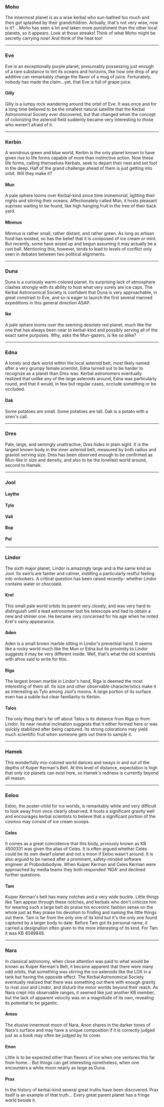 ### Moho
The innermost planet is as a wise kerbal who sun-bathed too much and then got splashed by their grandchildren. Actually, that's not very wise, now is it? ...Moho has seen a lot and taken more punishment than the other local planets, so it appears. Look at those streaks! Think of what Moho might be secretly carrying now! And think of the heat too!

----
### Eve
Eve is an exceptionally purple planet, presumably possessing just enough of a rare substance to tint its oceans and horizons, like how one drop of any additive can remarkably change the flavor of a mug of juice. Fortunately, nobody has made the claim...yet, that Eve is full of grape juice.

#### Gilly
Gilly is a lumpy rock wandering around the orbit of Eve. It was once and for a long time believed to be the smallest natural satellite that the Kerbal Astronomical Society ever discovered, but that changed when the concept of colonizing the asteroid field suddenly became very interesting to those who weren't afraid of it.

----
### Kerbin
A wondrous green and blue world, Kerbin is the only planet known to have given rise to life forms capable of more than instinctive action. Now these life forms, calling themselves Kerbals, seek to depart their nest and set foot in the deep. Half of the grand challenge ahead of them is just getting into orbit. Will they make it?

#### Mun
A pale sphere looms over Kerbal-kind since time immemorial, lighting their nights and stirring their oceans. Affectionately called Mün, it hosts pleasant suprises waiting to be found, like high hanging fruit in the tree of their back yard.

#### Minmus
Minmus is rather small, rather distant, and rather green. As long as artisan food has existed, so has the belief that it is composed of ice cream or mint. But recently, some have wised up and begun assuming it may actually be a rust ball. Mentioning this, however, tends to lead to levels of conflict only seen in debates between two political alignments.

----
### Duna
Duna is a curiously warm-colored planet. Its surprising lack of atmosphere clashes strongly with its ability to host what very surely are ice caps. The Kerbal Astronomical Society is confident that Duna is very approachable, in great constrast to Eve, and so is eager to launch the first several manned expeditions in this general direction ASAP.

#### Ike
A pale sphere looms over the seeming desolate red planet, much like the one that has always been near to kerbal-kind and possibly serving all of the exact same purposes. Why, asks the Mun-gazers, is Ike so alike?

----
### Edna
A lonely and dark world within the local asteroid belt, most likely named after a very grumpy female scientist, Edna turned out to be harder to recognize as a planet than Dres was. Kerbal astronomers eventually realized that unlike any of the large asteroids around, Edna was particularly round, and that it would, in few but regular cases, occlude something or be occluded.

#### Dak
Some potatoes are small. Some potatoes are tall. Dak is a potato with a siren's call.

----
### Dres
Pale, large, and semingly unattractive, Dres hides in plain sight. It is the largest known body in the inner asteroid belt, measured by both radius and gravioli serving size. Dres has been observed enough to be confirmed as Mun-like in size and density, and also to be the loneliest world around, second to Hamek.

----
### Jool
#### Laythe
#### Tylo
#### Vall
#### Bop
#### Pol

----
### Lindor
The sixth major planet, Lindor is amazingly large and is the same kind as Jool. Its swirls are fainter and calmer, instilling a particularly restful feeling into onlookers. A critical question has been raised recently- whether Lindor contains water or chocolate.

#### Krel
This small pale world orbits its parent very closely, and was very hard to distinguish until a lead astronomer lost his telescope and had to obtain a new and shinier one. He became very concerned for his age when he noted Krel's vainy appearance.

#### Aden
Aden is a small brown marble sitting in Lindor's preverbial hand. It seems like a rocky world much like the Mun or Edna but its proximity to Lindor suggests it may be very different inside. Well, that's what the old scientists with afros said to write for this.

#### Riga
The largest brown marble in Lindor's hand, Riga is deemed the most interesting of them all. Its size and other observable characteristics make it as interesting as Tylo among Jool's moons. A large portion of its surface even has a subtle but clear familiarity to Kerbin.

#### Talos
The only thing that's far off about Talos is its distance from Riga or from Lindor. Its near neutral inclination suggests that it either formed here or was quickly stabilized after being captured. Its strong colorations may yield much scientific fruit when someone gets out there to sample it.

----
### Hamek
This wonderfully mis-colored world dances and sways in and out of the depths of Kuiper Kerman's Belt. At this level of distance, expectation is high that only ice planets can exist here, so Hamek's redness is currently beyond all reason.

----
### Eeloo
Eeloo, the poster-child for ice worlds, is remarkably white and very difficult to look away from once clearly observed. It hosts a significant gravity well and encourages kerbal scientists to believe that a significant portion of the cosmos may consist of ice cream scoops.

#### Celes
It comes as a great coincidence that this body, prviously known as KB 4500331 was given the alias of Celes. It is often argued whether Celes could be its own dwarf planet and not a moon if Eeloo wasn't around. It is also argued to be named after a prominent, safety-minded software engineer at Probodobodyne. When Kuiper Kerman and Celes Kerman were approached by media teams they both responded 'NDA' and declined further questions.
#### Tam

Kuiper Kerman's belt has many notches and a very wide buckle. Little things like Tam appear through these notches, and kerbals who don't criticize him for wearing such a large belt do praise his eccentric fashion sense on the whole just as they praise his devotion to finding and naming the little things out there. Tam is far from the only one of its kind but it's the only one found captured by a larger body to date. Before Tam got its personal name, it carried a designation often given to the more interesting of its kind. For Tam it was KB 4089848.

----
### Nara
In classical astronomy, when close attention was paid to what would be known as Kuiper Kerman's Belt, it became apparent that there were many odd orbits, that something was stirring the ice asteroids like the LOX in a tank but having the opposite effect. The Kerbal Astronomical Society eventually realized that there was something out there with enough gravity to rival Jool and Lindor, and disturb the minor worlds beyond their reach. As Nara crept into observable ranges, it seemed like just another KB member, but the lack of apparent velocity was on a magnitude of its own, revealing its potential to be gigantic.

#### Amos
The elusive innermost moon of Nara, Anon shares in the darker tones of Nara's surface and may have a unique composition if it is correctly judged just as a book may often be judged by its cover.

#### Enon
Little is to be expected other than flavors of ice when one ventures this far from home... But things can get interesting nonetheless, when one encounters a white moon nearly as large as Duna.

#### Prax
In the history of kerbal-kind several great truths have been discovered. Prax itself is an example of that truth... Every great parent planet has a fringe world beside it.